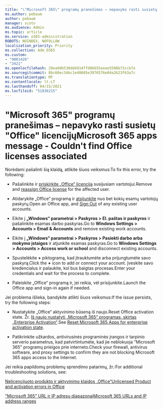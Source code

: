 ```yaml
---
title: "\"Microsoft 365\" programų pranešimas – nepavyko rasti susietų \"Office\" licencijų"
ms.author: pebaum
author: pebaum
manager: scotv
ms.audience: Admin
ms.topic: article
ms.service: o365-administration
ROBOTS: NOINDEX, NOFOLLOW
localization_priority: Priority
ms.collection: Adm_O365
ms.custom:
- "9001426"
- "3421"
ms.openlocfilehash: 29ea9db530dd4914ffd86655eeae5508b73ccb7e
ms.sourcegitcommit: 8bc60ec34bc1e40685e3976576e04a2623f63a7c
ms.translationtype: MT
ms.contentlocale: lt-LT
ms.lasthandoff: 04/15/2021
ms.locfileid: "51836215"
---
```

# <a name="microsoft-365-apps-message---couldnt-find-office-licenses-associated"></a><span data-ttu-id="16a3c-102">"Microsoft 365" programų pranešimas – nepavyko rasti susietų "Office" licencijų</span><span class="sxs-lookup"><span data-stu-id="16a3c-102">Microsoft 365 apps message - Couldn't find Office licenses associated</span></span>

<span data-ttu-id="16a3c-103">Norėdami pašalinti šią klaidą, atlikite šiuos veiksmus:</span><span class="sxs-lookup"><span data-stu-id="16a3c-103">To fix this error, try the following:</span></span>

- <span data-ttu-id="16a3c-104">Pašalinkite ir [priskirkite „Office“ licenciją](https://docs.microsoft.com/microsoft-365/admin/manage/assign-licenses-to-users) susijusiam vartotojui.</span><span class="sxs-lookup"><span data-stu-id="16a3c-104">Remove and [reassign Office license](https://docs.microsoft.com/microsoft-365/admin/manage/assign-licenses-to-users) for the affected user.</span></span>

- <span data-ttu-id="16a3c-105">Atidarykite „Office“ programą ir [atsijunkite](https://support.office.com/article/sign-out-of-office-5a20dc11-47e9-4b6f-945d-478cb6d92071) nuo bet kokių esamų vartotojų paskyrų.</span><span class="sxs-lookup"><span data-stu-id="16a3c-105">Open an Office app, and [Sign Out](https://support.office.com/article/sign-out-of-office-5a20dc11-47e9-4b6f-945d-478cb6d92071) of any existing user accounts.</span></span>

- <span data-ttu-id="16a3c-106">Eikite į **„Windows“ parametrai > Paskyros > El. paštas ir paskyros** ir pašalinkite esamas darbo paskyras.</span><span class="sxs-lookup"><span data-stu-id="16a3c-106">Go to **Windows Settings > Accounts > Email & Accounts** and remove existing work accounts.</span></span>

- <span data-ttu-id="16a3c-107">Eikite į **„Windows“ parametrai > Paskyros > Pasiekti darbo arba mokymo įstaigos** ir atjunkite esamas paskyras.</span><span class="sxs-lookup"><span data-stu-id="16a3c-107">Go to **Windows Settings > Accounts > Access work or school** and disconnect existing accounts.</span></span>

- <span data-ttu-id="16a3c-108">Spustelėkite **+** piktogramą, kad įtrauktumėte arba prijungtumėte savo paskyrą.</span><span class="sxs-lookup"><span data-stu-id="16a3c-108">Click the **+** icon to add or connect your account.</span></span> <span data-ttu-id="16a3c-109">Įveskite savo kredencialus ir palaukite, kol bus baigtas procesas.</span><span class="sxs-lookup"><span data-stu-id="16a3c-109">Enter your credentials and wait for the process to complete.</span></span>

- <span data-ttu-id="16a3c-110">Paleiskite „Office“ programą ir, jei reikia, vėl prisijunkite.</span><span class="sxs-lookup"><span data-stu-id="16a3c-110">Launch the Office app and sign-in again if needed.</span></span>

<span data-ttu-id="16a3c-111">Jei problema išlieka, bandykite atlikti šiuos veiksmus:</span><span class="sxs-lookup"><span data-stu-id="16a3c-111">If the issue persists, try the following steps:</span></span>

- <span data-ttu-id="16a3c-112">Nustatykite „Office“ aktyvinimo būseną iš naujo.</span><span class="sxs-lookup"><span data-stu-id="16a3c-112">Reset Office activation state.</span></span> <span data-ttu-id="16a3c-113">Žr. [Iš naujo nustatyti „Microsoft 365“ programas, skirtas „Enterprise Activation“](https://docs.microsoft.com/office365/troubleshoot/activation/reset-office-365-proplus-activation-state).</span><span class="sxs-lookup"><span data-stu-id="16a3c-113">See [Reset Microsoft 365 Apps for enterprise activation state](https://docs.microsoft.com/office365/troubleshoot/activation/reset-office-365-proplus-activation-state).</span></span>

- <span data-ttu-id="16a3c-114">Patikrinkite užkardos, antivirusinės programinės įrangos ir tarpinio serverio parametrus, kad patvirtintumėte, kad jie neblokuoja "Microsoft 365" programų prieigos prie interneto.</span><span class="sxs-lookup"><span data-stu-id="16a3c-114">Check your firewall, antivirus software, and proxy settings to confirm they are not blocking Microsoft 365 apps access to the Internet.</span></span> 

<span data-ttu-id="16a3c-115">Jei reikia papildomų problemų sprendimo patarimų, žr.:</span><span class="sxs-lookup"><span data-stu-id="16a3c-115">For additional troubleshooting solutions, see:</span></span>

[<span data-ttu-id="16a3c-116">Nelicencijuoto produkto ir aktyvinimo klaidos „Office“</span><span class="sxs-lookup"><span data-stu-id="16a3c-116">Unlicensed Product and activation errors in Office</span></span>](https://support.office.com/Article/0d23d3c0-c19c-4b2f-9845-5344fedc4380?wt.mc_id=Alchemy_ClientDIA)

[<span data-ttu-id="16a3c-117">"Microsoft 365" URL ir IP adresų diapazonai</span><span class="sxs-lookup"><span data-stu-id="16a3c-117">Microsoft 365 URLs and IP address ranges</span></span>](https://docs.microsoft.com/office365/enterprise/urls-and-ip-address-ranges)

